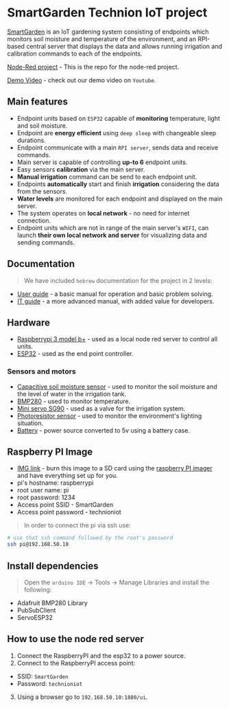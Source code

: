 # SmartGarden Technion IoT project

[SmartGarden](https://github.com/Exital/smartGarden) is an IoT gardening system consisting of endpoints which monitors soil moisture and temperature of the environment, and an RPI-based central server that displays the data and allows running irrigation and calibration commands to each of the endpoints.

[Node-Red project](https://github.com/Exital/SmartGardenPI_nodered) - This is the repo for the node-red project.

[Demo Video](https://www.youtube.com/watch?v=yvWwVqaM3DU) - check out our demo video on `Youtube`.

## Main features

- Endpoint units based on `ESP32` capable of **monitoring** temperature, light and soil moisture.
- Endpoint are **energy efficient** using `deep sleep` with changeable sleep durations.
- Endpoint communicate with a main `RPI server`, sends data and receive commands.
- Main server is capable of controlling **up-to 6** endpoint units.
- Easy sensors **calibration** via the main server.
- **Manual irrigation** command can be send to each endpoint unit.
- Endpoints **automatically** start and finish **irrigation** considering the data from the sensors.
- **Water levels** are monitored for each endpoint and displayed on the main server.
- The system operates on **local network** - no need for internet connection.
- Endpoint units which are not in range of the main server's `WIFI`, can launch **their own local network and server** for visualizing data and sending commands.

## Documentation
> We have included `hebrew` documentation for the project in 2 levels:
- [User guide](broken_link) - a basic manual for operation and basic problem solving.
- [IT guide](broken_link) - a more advanced manual, with added value for developers.

## Hardware

- [Raspberrypi 3 model b+](https://www.raspberrypi.com/products/raspberry-pi-3-model-b-plus/) -  used as a local node red server to control all units.
- [ESP32](https://www.espressif.com) - used as the end point controller.

### Sensors and motors
- [Capacitive soil moisture sensor](https://www.amazon.co.uk/Rfvtgb-Capacitive-Moisture-Corrosion-Resistant/dp/B094VGKNQK/ref=sr_1_2_sspa?crid=3CALEXSGL34YO&keywords=capacitive+soil+moisture+sensor&qid=1641928400&sprefix=capacitive+soil+mo%2Caps%2C131&sr=8-2-spons&psc=1&spLa=ZW5jcnlwdGVkUXVhbGlmaWVyPUEyWFBXS1VZOUxaN0VMJmVuY3J5cHRlZElkPUEwNzUwNzEyM0RINlQ4SEhISzVCMCZlbmNyeXB0ZWRBZElkPUEwMjgyNTcxM0hCV0xPWks4VjA5TSZ3aWRnZXROYW1lPXNwX2F0ZiZhY3Rpb249Y2xpY2tSZWRpcmVjdCZkb05vdExvZ0NsaWNrPXRydWU=) - used to monitor the soil moisture and the level of water in the irrigation tank.
- [BMP280](https://www.amazon.co.uk/Barometric-Temperature-calibrated-Barometer-Altimeter/dp/B07BD5L91Y/ref=sr_1_4?crid=2TPV9TOF3T9Q4&keywords=bmp280&qid=1641928489&sprefix=bmp280%2Caps%2C164&sr=8-4) - used to monitor temperature.
- [Mini servo SG90](https://www.amazon.co.uk/ULTECHNOVO-Micro-Helicopter-Airplane-Controls/dp/B08PVCT9Z4/ref=sr_1_4_sspa?crid=OXO0ZNZUXTLR&keywords=mini%2Bservo&qid=1641928547&sprefix=mini%2Bservo%2Caps%2C135&sr=8-4-spons&spLa=ZW5jcnlwdGVkUXVhbGlmaWVyPUEzN0JMTlpMSlhTNzhZJmVuY3J5cHRlZElkPUEwMTMyMzgyMVJBM01DOVJHRjRZSCZlbmNyeXB0ZWRBZElkPUEwNTkzODY1MjA2TVJHSlRWNFRMSSZ3aWRnZXROYW1lPXNwX2F0ZiZhY3Rpb249Y2xpY2tSZWRpcmVjdCZkb05vdExvZ0NsaWNrPXRydWU&th=1) - used as a valve for the irrigation system.
- [Photoresistor sensor](https://he.aliexpress.com/item/32701608104.html?spm=a2g0o.productlist.0.0.4df8270eD0duhN&algo_pvid=e78bfb57-1136-402b-b3fc-9357bea1112a&algo_exp_id=e78bfb57-1136-402b-b3fc-9357bea1112a-7&pdp_ext_f=%7B%22sku_id%22%3A%2260696331493%22%7D&pdp_pi=-1%3B0.68%3B-1%3B-1%40salePrice%3BUSD%3Bsearch-mainSearch) - used to monitor the environment's lighting situation.
- [Battery](https://he.aliexpress.com/item/1005003229199497.html?spm=a2g0o.productlist.0.0.50a353ddhxWx6U&algo_pvid=02276440-738b-4b65-a0ba-6420fbd68675&aem_p4p_detail=20220111111800788025246049380079564831&algo_exp_id=02276440-738b-4b65-a0ba-6420fbd68675-49&pdp_ext_f=%7B%22sku_id%22%3A%2212000024859221512%22%7D&pdp_pi=-1%3B7.56%3B-1%3BUSD+3.16%40salePrice%3BUSD%3Bsearch-mainSearch) - power source converted to 5v using a battery case.

## Raspberry PI Image

- [IMG link](https://drive.google.com/file/d/1eYRfvZBX7p9d9wsQSzMXnRNSS-3lbNKH/view?usp=sharing) - burn this image to a SD card using the [raspberry PI imager](https://www.raspberrypi.com/software/) and have everything set up for you.
- pi's hostname: raspberrypi
- root user name: pi
- root password: 1234
- Access point SSID - SmartGarden
- Access point password - technioniot

> In order to connect the pi via ssh use:
```sh
# use that ssh command followed by the root's password
ssh pi@192.168.50.10
```

## Install dependencies

> Open the `arduino IDE` -> Tools -> Manage Libraries and install the following:
- Adafruit BMP280 Library
- PubSubClient
- ServoESP32

## How to use the node red server

1. Connect the RaspberryPI and the esp32 to a power source.
2. Connect to the RaspberryPI access point:
  - SSID: `SmartGarden`
  - Password: `technioniot`
3. Using a browser go to `192.168.50.10:1880/ui`.
